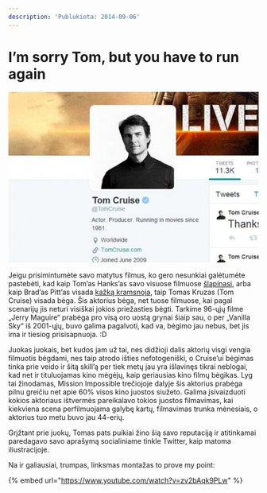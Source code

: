 ```yaml
---
description: 'Publukiota: 2014-09-06'
---
```


# I’m sorry Tom, but you have to run again

![](../../.gitbook/assets/cruiser-559x381.jpg)

Jeigu prisimintumėte savo matytus filmus, ko gero nesunkiai galėtumėte pastebėti, kad kaip Tom’as Hanks’as savo visuose filmuose [šlapinasi](https://youtu.be/X-bUPPQZF0U?t=57s), arba kaip Brad’as Pitt’as visada [kažką kramsnoja](https://www.youtube.com/watch?v=v4eg7V7O10E), taip Tomas Kruzas \(Tom Cruise\) visada bėga. Šis aktorius bėga, net tuose filmuose, kai pagal scenarijų jis neturi visiškai jokios priežasties bėgti. Tarkime 96-ųjų filme „Jerry Maguire“ prabėga pro visą oro uostą grynai šiaip sau, o per „Vanilla Sky“ iš 2001-ųjų, buvo galima pagalvoti, kad va, bėgimo jau nebus, bet jis ima ir tiesiog prisisapnuoja. :D

Juokas juokais, bet kudos jam už tai, nes didžioji dalis aktorių visgi vengia filmuotis bėgdami, nes taip atrodo išties nefotogeniški, o Cruise’ui bėgimas tinka prie veido ir šitą skill’ą per tiek metų jau yra išlavinęs tikrai neblogai, kad net ir tituluojamas kino mėgėjų, kaip geriausias kino filmų bėgikas. Lyg tai žinodamas, Mission Impossible trečiojoje dalyje šis aktorius prabėga pilnu greičiu net apie 60% visos kino juostos siužeto. Galima įsivaizduoti kokios aktoriaus ištvermės pareikalavo tokios juostos filmavimas, kai kiekviena scena perfilmuojama galybę kartų, filmavimas trunka mėnesiais, o aktorius tuo metu buvo jau 44-erių.

Grįžtant prie juokų, Tomas pats puikiai žino šią savo reputaciją ir atitinkamai paredagavo savo aprašymą socialiniame tinkle Twitter, kaip matoma iliustracijoje.

Na ir galiausiai, trumpas, linksmas montažas to prove my point:

{% embed url="https://www.youtube.com/watch?v=zv2bAqk9PLw" %}



